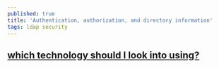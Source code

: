 ```yaml
---
published: true
title: 'Authentication, authorization, and directory information'
tags: ldap security
---
```

## [which technology should I look into using?](https://serverfault.com/questions/309829/network-authentication-roaming-home-directory-which-technology-should-i-look/309887#309887)
